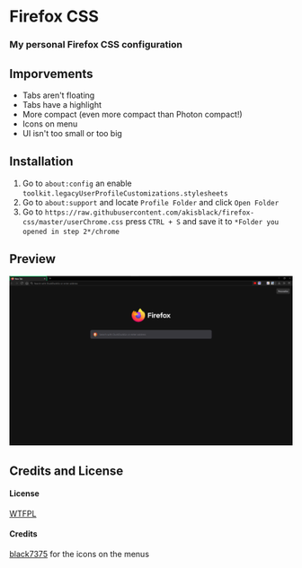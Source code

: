 # Firefox CSS
### My personal Firefox CSS configuration

## Imporvements
- Tabs aren't floating
- Tabs have a highlight
- More compact (even more compact than Photon compact!)
- Icons on menu
- UI isn't too small or too big

## Installation
1. Go to `about:config` an enable `toolkit.legacyUserProfileCustomizations.stylesheets`
2. Go to `about:support` and locate `Profile Folder` and click `Open Folder`
3. Go to `https://raw.githubusercontent.com/akisblack/firefox-css/master/userChrome.css` press `CTRL + S` and save it to `*Folder you opened in step 2*/chrome`

## Preview 

![Preview](https://raw.githubusercontent.com/akisblack/firefox-css/master/screenshot.png)

## Credits and License
#### License
[WTFPL](https://github.com/akisblack/firefox-css/LICENSE)

#### Credits 
[black7375](https://github.com/black7375) for the icons on the menus
